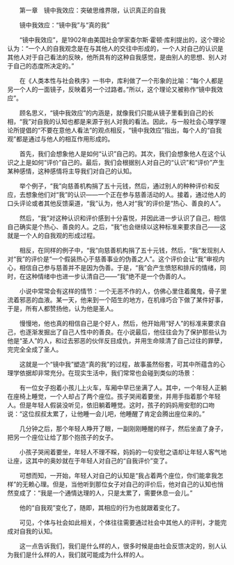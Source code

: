 　　第一章　镜中我效应：突破思维界限，认识真正的自我

　　镜中我效应：“镜中我”与“真的我”

　　“镜中我效应”，是1902年由美国社会学家查尔斯·霍顿·库利提出的，这个理论认为：“一个人的自我观念是在与其他人的交往中形成的，一个人对自己的认识是其他人对于自己看法的反映，他所具有的这种自我感觉，是由别人的思想、别人对于自己的态度所决定的。”

　　在《人类本性与社会秩序》一书中，库利做了一个形象的比喻：“每个人都是另一个人的一面镜子，反映着另一个过路者。”所以，这个理论又被称作“镜中我效应”。

　　顾名思义，“镜中我效应”的内涵是，就像我们只能从镜子里看到自己的长相，“我”对自我的认知也都是来源于别人对我的看法。因此，与一般社会心理学理论所提倡的“不要在意他人看法”的观点相反，“镜中我效应”指出，每个人的“自我观”都是通过与他人的相互作用形成的。

　　首先，我们会想象他人是如何“认识”自己的。其次，我们会想象他人在这个认识之上是如何“评价”自己的。最后，我们会根据别人对自己的“认识”和“评价”产生某种感情，这种感情将主导我们对自己的认知。

　　举个例子，“我”向慈善机构捐了五十元钱，然后，通过别人的种种评价和反应，去想象他们对“我”的认识——一个正在参与慈善活动的人。接着，通过他人的口头评论或者其他反馈渠道，“我”认为，他人对“我”的评价是“热心、善良的人”。

　　然后，“我”对这种认识和评价感到十分喜悦，并因此进一步认识了自己，相信自己确实是个热心、善良的人。之后，“我”也会继续以这种标准来要求自己——这就是一个人的自我观的形成过程。

　　相反，在同样的例子中，“我”向慈善机构捐了五十元钱，然后，“我”发现别人对“我”的评价是“一个假装热心于慈善事业的伪善之人”。这个评价会让“我”审视内心，相信自己参与慈善并不是因为伪善。于是，“我”会产生愤怒和排斥的情绪，同时，在这种情绪中也进一步认清自己——“我”绝不是一个伪善的人。

　　小说中常常会有这样的情节：一个无恶不作的人，仿佛心里住着魔鬼，骨子里流着邪恶的血液。某一天，他来到一个陌生的地方，在机缘巧合下做了某件好事，于是，所有人都赞扬他，认为他是圣人。

　　慢慢地，他也真的相信自己是个好人，然后，他开始用“好人”的标准来要求自己，也逐渐发掘出了自己人性中的善良。在小说最后，他往往会为了保护那些认为他是“圣人”的人，和过去邪恶的伙伴反目成仇，并用生命赎清了自己过往的罪孽，完完全全成了圣人。

　　这就是一个“镜中我”塑造“真的我”的过程，故事虽然俗套，可其中所蕴含的心理学依据却非常充分。在现实生活中，我们常常也会碰到类似的场景：

　　有一位女子抱着小孩儿上火车，车厢中早已坐满了人。其中，一个年轻人正躺在座椅上睡觉，一个人却占了两个座位。孩子哭闹着要坐，并用手指着那个年轻人。但是年轻人假装没听见，依旧躺着睡觉。这时，孩子的妈妈用安慰的口吻说：“这位叔叔太累了，让他睡一会儿吧，他睡醒了肯定会腾出座位来的。”

　　几分钟之后，那个年轻人睁开了眼，一副刚刚睡醒的样子，然后坐直了身子，把另一个座位让给了那个抱孩子的女子。

　　小孩子哭闹着要坐，年轻人不理不睬，妈妈的一句安慰之语却让年轻人客气地让座，这其中的奥妙就在于年轻人对自己的“自我评价”变了。

　　可想而知，一开始，年轻人对自己的认知是“我占着两个座位，你们能拿我怎样”的无赖心理。但是，当他听到那位女子对自己的评价后，他对自己的认知也悄然变成了：“我是一个通情达理的人，只是太累了，需要休息一会儿。”

　　他的“自我观”变化了，随即，其相应的行为也就跟着变化了。

　　可见，个体与社会如此相关，个体往往需要通过社会中其他人的评判，才能完成对自我的认知。

　　这一点告诉我们，我们是什么样的人，很多时候是由社会反馈决定的，别人认为我们是什么样的人，我们就可能成为什么样的人。
